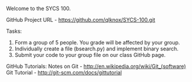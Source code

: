 Welcome to the SYCS 100.

GitHub Project URL - 
https://github.com/qlknox/SYCS-100.git

Tasks: 
1) Form a group of 5 people. You grade will be affected by your group. 
2) Individually create a file (bsearch.py) and implement binary search. 
3) Submit your code to your group file on our class GitHub page.

GitHub Tutorials: 
  Notes on Git -  http://en.wikipedia.org/wiki/Git_(software)
  Git Tutorial - http://git-scm.com/docs/gittutorial
